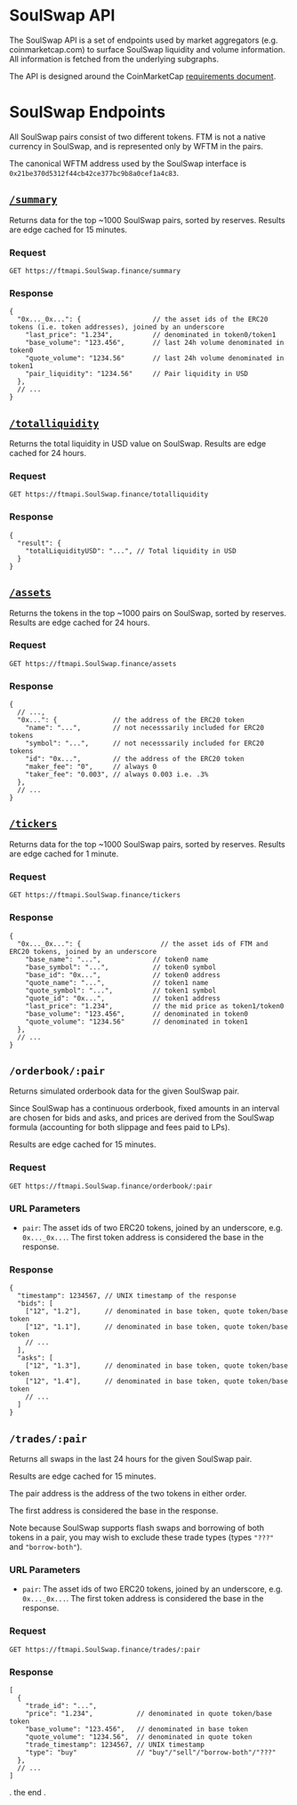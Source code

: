 # SoulSwap API

The SoulSwap API is a set of endpoints used by market aggregators (e.g. coinmarketcap.com) to surface SoulSwap liquidity
and volume information. All information is fetched from the underlying subgraphs.

The API is designed around the CoinMarketCap
[requirements document](https://docs.google.com/document/d/1S4urpzUnO2t7DmS_1dc4EL4tgnnbTObPYXvDeBnukCg).


# SoulSwap Endpoints

All SoulSwap pairs consist of two different tokens. FTM is not a native currency in SoulSwap, and is represented
only by WFTM in the pairs.

The canonical WFTM address used by the SoulSwap interface is `0x21be370d5312f44cb42ce377bc9b8a0cef1a4c83`.

## [`/summary`](https://ftmapi.SoulSwap.finance/summary)

Returns data for the top ~1000 SoulSwap pairs, sorted by reserves.
Results are edge cached for 15 minutes.

### Request

`GET https://ftmapi.SoulSwap.finance/summary`

### Response

```json5
{
  "0x..._0x...": {                  // the asset ids of the ERC20 tokens (i.e. token addresses), joined by an underscore
    "last_price": "1.234",          // denominated in token0/token1
    "base_volume": "123.456",       // last 24h volume denominated in token0
    "quote_volume": "1234.56"       // last 24h volume denominated in token1
    "pair_liquidity": "1234.56"     // Pair liquidity in USD
  },
  // ...
}
```

## [`/totalliquidity`](https://ftmapi.SoulSwap.finance/totalliquidity)

Returns the total liquidity in USD value on SoulSwap.
Results are edge cached for 24 hours.

### Request

`GET https://ftmapi.SoulSwap.finance/totalliquidity`

### Response

```json5
{
  "result": {
    "totalLiquidityUSD": "...", // Total liquidity in USD
  }
}
```

## [`/assets`](https://ftmapi.SoulSwap.finance/assets)

Returns the tokens in the top ~1000 pairs on SoulSwap, sorted by reserves.
Results are edge cached for 24 hours.

### Request

`GET https://ftmapi.SoulSwap.finance/assets`

### Response

```json5
{
  // ...,
  "0x...": {              // the address of the ERC20 token
    "name": "...",        // not necesssarily included for ERC20 tokens
    "symbol": "...",      // not necesssarily included for ERC20 tokens
    "id": "0x...",        // the address of the ERC20 token
    "maker_fee": "0",     // always 0
    "taker_fee": "0.003", // always 0.003 i.e. .3%
  },
  // ...
}
```

## [`/tickers`](https://ftmapi.SoulSwap.finance/tickers)

Returns data for the top ~1000 SoulSwap pairs, sorted by reserves.
Results are edge cached for 1 minute.

### Request

`GET https://ftmapi.SoulSwap.finance/tickers`

### Response

```json5
{
  "0x..._0x...": {                    // the asset ids of FTM and ERC20 tokens, joined by an underscore
    "base_name": "...",             // token0 name
    "base_symbol": "...",           // token0 symbol
    "base_id": "0x...",             // token0 address
    "quote_name": "...",            // token1 name
    "quote_symbol": "...",          // token1 symbol
    "quote_id": "0x...",            // token1 address
    "last_price": "1.234",          // the mid price as token1/token0
    "base_volume": "123.456",       // denominated in token0
    "quote_volume": "1234.56"       // denominated in token1
  },
  // ...
}
```

## `/orderbook/:pair`

Returns simulated orderbook data for the given SoulSwap pair.

Since SoulSwap has a continuous orderbook, fixed amounts in an interval are chosen for bids and asks,
and prices are derived from the SoulSwap formula (accounting for both slippage and fees paid to LPs).

Results are edge cached for 15 minutes.

### Request

`GET https://ftmapi.SoulSwap.finance/orderbook/:pair`

### URL Parameters

- `pair`: The asset ids of two ERC20 tokens, joined by an underscore, e.g. `0x..._0x...`. The first token address is considered the base in the response.

### Response

```json5
{
  "timestamp": 1234567, // UNIX timestamp of the response
  "bids": [
    ["12", "1.2"],      // denominated in base token, quote token/base token
    ["12", "1.1"],      // denominated in base token, quote token/base token
    // ...
  ],
  "asks": [
    ["12", "1.3"],      // denominated in base token, quote token/base token
    ["12", "1.4"],      // denominated in base token, quote token/base token
    // ...
  ]
}
```

## `/trades/:pair`

Returns all swaps in the last 24 hours for the given SoulSwap pair.

Results are edge cached for 15 minutes.

The pair address is the address of the two tokens in either order.

The first address is considered the base in the response.

Note because SoulSwap supports flash swaps and borrowing of both tokens in a pair, you may wish to exclude these
trade types (types `"???"` and `"borrow-both"`).

### URL Parameters

- `pair`: The asset ids of two ERC20 tokens, joined by an underscore, e.g. `0x..._0x...`. The first token address is considered the base in the response.

### Request

`GET https://ftmapi.SoulSwap.finance/trades/:pair`

### Response

```json5
[
  {
    "trade_id": "...",
    "price": "1.234",           // denominated in quote token/base token
    "base_volume": "123.456",   // denominated in base token
    "quote_volume": "1234.56",  // denominated in quote token
    "trade_timestamp": 1234567, // UNIX timestamp
    "type": "buy"               // "buy"/"sell"/"borrow-both"/"???"
  },
  // ...
]
```
.
the end
.
